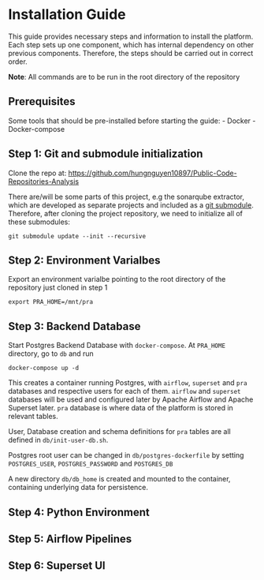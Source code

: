 # Installation Guide

This guide provides necessary steps and information to install the platform. Each step sets up one component, which has internal dependency on other previous components. Therefore, the steps should be carried out in correct order.

**Note**: All commands are to be run in the root directory of the repository

## Prerequisites
Some tools that should be pre-installed before starting the guide:
    - Docker
    - Docker-compose
    
## Step 1: Git and submodule initialization

Clone the repo at: https://github.com/hungnguyen10897/Public-Code-Repositories-Analysis

There are/will be some parts of this project, e.g the sonarqube extractor, which are developed as separate projects and included as a [git submodule](https://git-scm.com/book/en/v2/Git-Tools-Submodules). Therefore, after cloning the project repository, we need to initialize all of these submodules:

```
git submodule update --init --recursive
```

## Step 2: Environment Varialbes

Export an environment varialbe pointing to the root directory of the repository just cloned in step 1
```
export PRA_HOME=/mnt/pra
```
## Step 3: Backend Database

Start Postgres Backend Database with `docker-compose`. At `PRA_HOME` directory, go to `db` and run
```
docker-compose up -d
```
This creates a container running Postgres, with `airflow`, `superset` and `pra` databases and respective users for each of them. `airflow` and `superset` databases will be used and configured later by Apache Airflow and Apache Superset later. `pra` database is where data of the platform is stored in relevant tables.

User, Database creation and schema definitions for `pra` tables are all defined in `db/init-user-db.sh`.

Postgres root user can be changed in `db/postgres-dockerfile` by setting `POSTGRES_USER`, `POSTGRES_PASSWORD` and `POSTGRES_DB`

A new directory `db/db_home` is created and mounted to the container, containing underlying data for persistence.
## Step 4: Python Environment


## Step 5: Airflow Pipelines

## Step 6: Superset UI